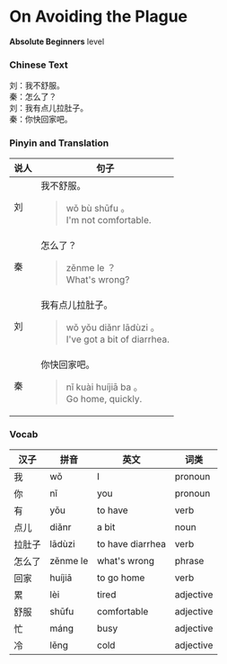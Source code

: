 # On Avoiding the Plague
**Absolute Beginners** level
### Chinese Text
刘：我不舒服。<br />秦：怎么了？<br />刘：我有点儿拉肚子。<br />秦：你快回家吧。

### Pinyin and Translation
|说人|句子|
|----|----|
|刘|我不舒服。<blockquote>wǒ bù shūfu 。<br />I'm not comfortable.</blockquote>|
|秦|怎么了？<blockquote>zěnme le ？<br />What's wrong?</blockquote>|
|刘|我有点儿拉肚子。<blockquote>wǒ yǒu diǎnr lādùzi 。<br />I've got a bit of diarrhea.</blockquote>|
|秦|你快回家吧。<blockquote>nǐ kuài huíjiā ba 。<br />Go home, quickly.</blockquote>|
### Vocab
|汉子|拼音|英文|词类|
|----|----|----|----|
|我|wǒ|I|pronoun|
|你|nǐ|you|pronoun|
|有|yǒu|to have|verb|
|点儿|diǎnr|a bit|noun|
|拉肚子|lādùzi|to have diarrhea|verb|
|怎么了|zěnme le|what's wrong|phrase|
|回家|huíjiā|to go home|verb|
|累|lèi|tired|adjective|
|舒服|shūfu|comfortable|adjective|
|忙|máng|busy|adjective|
|冷|lěng|cold|adjective|
